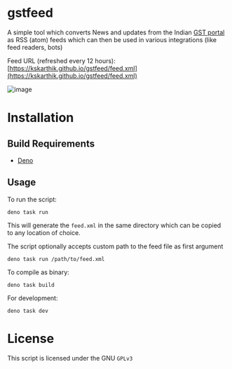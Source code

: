 # gstfeed

A simple tool which converts News and updates from the Indian
[GST portal](https://gst.gov.in) as RSS (atom) feeds which can then be used in
various integrations (like feed readers, bots)

Feed URL (refreshed every 12 hours):
[https://kskarthik.github.io/gstfeed/feed.xml](https://kskarthik.github.io/gstfeed/feed.xml)

![image](https://github.com/user-attachments/assets/d4dbd40c-399b-4155-8694-cc77f588e0bc)

# Installation

## Build Requirements

- [Deno](https://deno.com)

## Usage

To run the script:

```
deno task run
```

This will generate the `feed.xml` in the same directory which can be copied to
any location of choice.

The script optionally accepts custom path to the feed file as first argument

```
deno task run /path/to/feed.xml
```

To compile as binary:

```
deno task build
```

For development:

```
deno task dev
```

# License

This script is licensed under the GNU `GPLv3`
